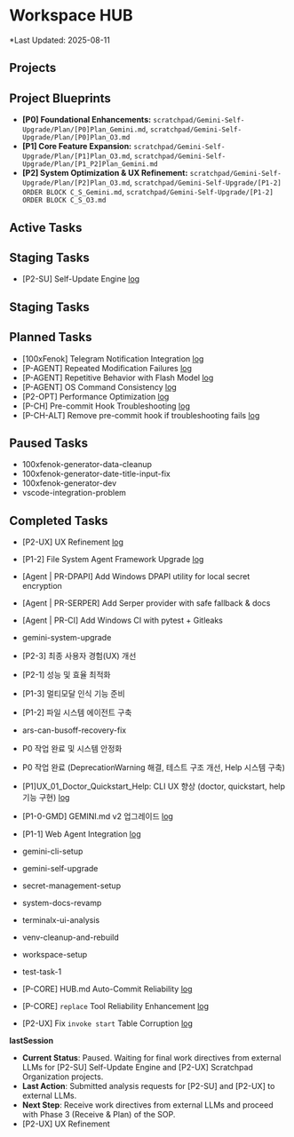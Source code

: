 # Workspace HUB

\*Last Updated: 2025-08-11

## Projects

## Project Blueprints

- **[P0] Foundational Enhancements:** `scratchpad/Gemini-Self-Upgrade/Plan/[P0]Plan_Gemini.md`, `scratchpad/Gemini-Self-Upgrade/Plan/[P0]Plan_O3.md`
- **[P1] Core Feature Expansion:** `scratchpad/Gemini-Self-Upgrade/Plan/[P1]Plan_O3.md`, `scratchpad/Gemini-Self-Upgrade/Plan/[P1_P2]Plan_Gemini.md`
- **[P2] System Optimization & UX Refinement:** `scratchpad/Gemini-Self-Upgrade/Plan/[P2]Plan_O3.md`, `scratchpad/Gemini-Self-Upgrade/[P1-2] ORDER BLOCK C_S_Gemini.md`, `scratchpad/Gemini-Self-Upgrade/[P1-2] ORDER BLOCK C_S_O3.md`

## Active Tasks

## Staging Tasks

- [P2-SU] Self-Update Engine [log](docs/tasks/self-update-engine/log.md)

## Staging Tasks

## Planned Tasks

- [100xFenok] Telegram Notification Integration [log](docs/tasks/100xfenok-telegram-notification/log.md)
- [P-AGENT] Repeated Modification Failures [log](docs/tasks/agent-repeated-modification-failures/log.md)
- [P-AGENT] Repetitive Behavior with Flash Model [log](docs/tasks/agent-repetitive-behavior-flash-model/log.md)
- [P-AGENT] OS Command Consistency [log](docs/tasks/agent-os-command-consistency/log.md)
- [P2-OPT] Performance Optimization [log](docs/tasks/performance-optimization/log.md)
- [P-CH] Pre-commit Hook Troubleshooting [log](docs/tasks/pre-commit-hook-troubleshooting/log.md)
- [P-CH-ALT] Remove pre-commit hook if troubleshooting fails [log](docs/tasks/pre-commit-hook-alternative/log.md)

## Paused Tasks

- 100xfenok-generator-data-cleanup
- 100xfenok-generator-date-title-input-fix
- 100xfenok-generator-dev
- vscode-integration-problem

## Completed Tasks
- [P2-UX] UX Refinement [log](docs/tasks/ux-refinement/log.md)
- [P1-2] File System Agent Framework Upgrade [log](docs/tasks/file-agent-framework-upgrade/log.md)
- [Agent | PR-DPAPI] Add Windows DPAPI utility for local secret encryption
- [Agent | PR-SERPER] Add Serper provider with safe fallback & docs
- [Agent | PR-CI] Add Windows CI with pytest + Gitleaks

- gemini-system-upgrade

- [P2-3] 최종 사용자 경험(UX) 개선
- [P2-1] 성능 및 효율 최적화
- [P1-3] 멀티모달 인식 기능 준비
- [P1-2] 파일 시스템 에이전트 구축

- ars-can-busoff-recovery-fix
- P0 작업 완료 및 시스템 안정화
- P0 작업 완료 (DeprecationWarning 해결, 테스트 구조 개선, Help 시스템 구축)
- [P1]UX_01_Doctor_Quickstart_Help: CLI UX 향상 (doctor, quickstart, help 기능 구현) [log](docs/tasks/gemini-cli-ux-enhancement/log.md)
- [P1-0-GMD] GEMINI.md v2 업그레이드 [log](docs/tasks/gemini-md-v2/log.md)
- [P1-1] Web Agent Integration [log](docs/tasks/web-agent-integration/log.md)
- gemini-cli-setup
- gemini-self-upgrade
- secret-management-setup
- system-docs-revamp
- terminalx-ui-analysis
- venv-cleanup-and-rebuild
- workspace-setup
- test-task-1
- [P-CORE] HUB.md Auto-Commit Reliability [log](docs/tasks/core-hub-auto-commit-reliability/log.md)
- [P-CORE] `replace` Tool Reliability Enhancement [log](docs/tasks/core-replace-tool-reliability/log.md)
- [P2-UX] Fix `invoke start` Table Corruption [log](docs/tasks/ux-fix-invoke-start-corruption/log.md)

__lastSession__

- **Current Status**: Paused. Waiting for final work directives from external LLMs for [P2-SU] Self-Update Engine and [P2-UX] Scratchpad Organization projects.
- **Last Action**: Submitted analysis requests for [P2-SU] and [P2-UX] to external LLMs.
- **Next Step**: Receive work directives from external LLMs and proceed with Phase 3 (Receive & Plan) of the SOP.
- [P2-UX] UX Refinement